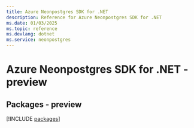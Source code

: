 ```yaml
---
title: Azure Neonpostgres SDK for .NET
description: Reference for Azure Neonpostgres SDK for .NET
ms.date: 01/03/2025
ms.topic: reference
ms.devlang: dotnet
ms.service: neonpostgres
---
```

# Azure Neonpostgres SDK for .NET - preview
## Packages - preview
[!INCLUDE [packages](neonpostgres-index.md)]